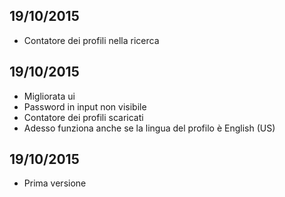 19/10/2015
----------
 - Contatore dei profili nella ricerca

19/10/2015
----------
 - Migliorata ui
 - Password in input non visibile
 - Contatore dei profili scaricati
 - Adesso funziona anche se la lingua del profilo è English (US)

19/10/2015
--------
 - Prima versione